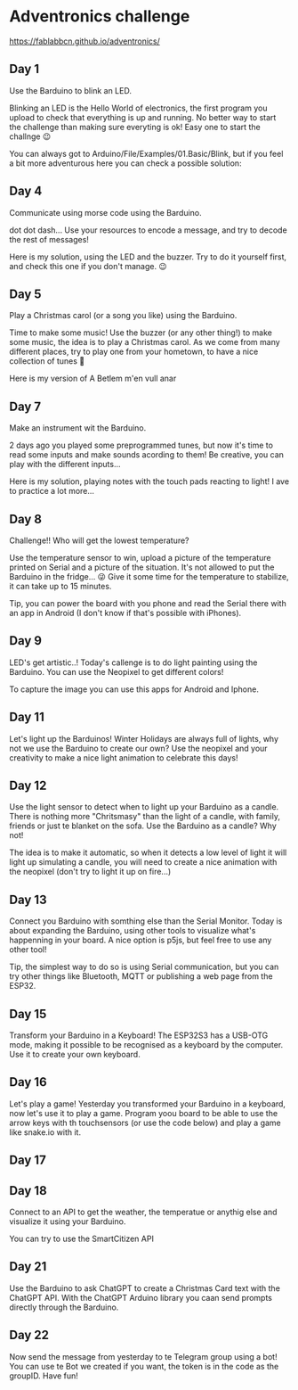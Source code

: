 Adventronics challenge
======================

https://fablabbcn.github.io/adventronics/



Day 1
-----

Use the Barduino to blink an LED.

Blinking an LED is the Hello World of electronics, the first program you upload to check that everything is up and running. No better way to start the challenge than making sure everyting is ok! Easy one to start the challnge 😉

You can always got to Arduino/File/Examples/01.Basic/Blink, but if you feel a bit more adventurous here you can check a possible solution:


Day 4
-----

Communicate using morse code using the Barduino.

dot dot dash... Use your resources to encode a message, and try to decode the rest of messages!

Here is my solution, using the LED and the buzzer. Try to do it yourself first, and check this one if you don't manage. 😉


Day 5
-----

Play a Christmas carol (or a song you like) using the Barduino.

Time to make some music! Use the buzzer (or any other thing!) to make some music, the idea is to play a Christmas carol. As we come from many different places, try to play one from your hometown, to have a nice collection of tunes 🥳

Here is my version of A Betlem m'en vull anar



Day 7
-----

Make an instrument wit the Barduino.

2 days ago you played some preprogrammed tunes, but now it's time to read some inputs and make sounds acording to them! Be creative, you can play with the different inputs...

Here is my solution, playing notes with the touch pads reacting to light! I ave to practice a lot more...

Day 8
-----

Challenge!! Who will get the lowest temperature?

Use the temperature sensor to win, upload a picture of the temperature printed on Serial and a picture of the situation. It's not allowed to put the Barduino in the fridge... 😜 Give it some time for the temperature to stabilize, it can take up to 15 minutes.

Tip, you can power the board with you phone and read the Serial there with an app in Android (I don't know if that's possible with iPhones).


Day 9
-----


LED's get artistic..! Today's callenge is to do light painting using the Barduino. You can use the Neopixel to get different colors!

To capture the image you can use this apps for Android and Iphone.



Day 11
------

Let's light up the Barduinos! Winter Holidays are always full of lights, why not we use the Barduino to create our own? Use the neopixel and your creativity to make a nice light animation to celebrate this days!



Day 12
------

Use the light sensor to detect when to light up your Barduino as a candle. There is nothing more "Chritsmasy" than the light of a candle, with family, friends or just te blanket on the sofa. Use the Barduino as a candle? Why not!

The idea is to make it automatic, so when it detects a low level of light it will light up simulating a candle, you will need to create a nice animation with the neopixel (don't try to light it up on fire...)


Day 13
------

Connect you Barduino with somthing else than the Serial Monitor. Today is about expanding the Barduino, using other tools to visualize what's happenning in your board. A nice option is p5js, but feel free to use any other tool!

Tip, the simplest way to do so is using Serial communication, but you can try other things like Bluetooth, MQTT or publishing a web page from the ESP32.


Day 15
------

Transform your Barduino in a Keyboard! The ESP32S3 has a USB-OTG mode, making it possible to be recognised as a keyboard by the computer. Use it to create your own keyboard.

Day 16
------

Let's play a game! Yesterday you transformed your Barduino in a keyboard, now let's use it to play a game. Program yoou board to be able to use the arrow keys with th touchsensors (or use the code below) and play a game like snake.io with it.

Day 17
------


Day 18
------

Connect to an API to get the weather, the temperatue or anythig else and visualize it using your Barduino.

You can try to use the SmartCitizen API



Day 21
------

Use the Barduino to ask ChatGPT to create a Christmas Card text with the ChatGPT API. With the ChatGPT Arduino library you caan send prompts directly through the Barduino.


Day 22
------

Now send the message from yesterday to te Telegram group using a bot! You can use te Bot we created if you want, the token is in the code as the groupID. Have fun!




